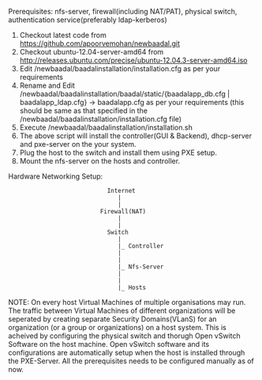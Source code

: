 Prerequisites: nfs-server, firewall(including NAT/PAT), physical switch, authentication service(preferably ldap-kerberos)

1. Checkout latest code from https://github.com/apoorvemohan/newbaadal.git
2. Checkout ubuntu-12.04-server-amd64 from http://releases.ubuntu.com/precise/ubuntu-12.04.3-server-amd64.iso
3. Edit /newbaadal/baadalinstallation/installation.cfg as per your requirements
4. Rename and Edit /newbaadal/baadalinstallation/baadal/static/{baadalapp_db.cfg | baadalapp_ldap.cfg} -> baadalapp.cfg as per your requirements (this should be same as that specified in the /newbaadal/baadalinstallation/installation.cfg file)
5. Execute /newbaadal/baadalinstallation/installation.sh
6. The above script will install the controller(GUI & Backend), dhcp-server and pxe-server on the your system.
7. Plug the host to the switch and install them using PXE setup.
8. Mount the nfs-server on the hosts and  controller.


Hardware Networking Setup:



                                Internet
                                   |
                                   |
                              Firewall(NAT)
                                   |
                                   |
                                Switch
                                   |
                                   |_ Controller
                                   |
                                   |
                                   |_ Nfs-Server
                                   |
                                   |
                                   |_ Hosts


NOTE: On every host Virtual Machines of multiple organisations may run. The traffic between Virtual Machines of different organizations will be seperated by creating separate Security Domains(VLanS) for an organization (or a group or organizations) on a host system. This is acheived by configuring the physical switch and thorugh Open vSwitch Software on the host machine. Open vSwitch software and its configurations are automatically setup when the host is installed through the PXE-Server. All the prerequisites needs to be configured manually as of now.

